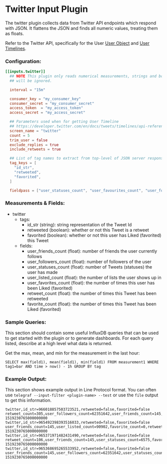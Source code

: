 # Twitter Input Plugin

The twitter plugin collects data from Twitter API endpoints which respond with JSON. It flattens the JSON and finds all numeric values, treating them as floats.

Refer to the Twitter API, specifically for the User [User Object](https://developer.twitter.com/en/docs/tweets/data-dictionary/overview/user-object) and [User Timelines](https://developer.twitter.com/en/docs/tweets/timelines/api-reference/get-statuses-user_timeline.html).

### Configuration:

```toml
[[inputs.twitter]]
  ## NOTE This plugin only reads numerical measurements, strings and booleans
  ## will be ignored.

  interval = "15m"

  consumer_key = "my_consumer_key"
  consumer_secret = "my_consumer_secret"
  access_token  = "my_access_token"
  access_secret = "my_access_secret"

  ## Parameters used when for getting User Timeline
  ## https://developer.twitter.com/en/docs/tweets/timelines/api-reference/get-statuses-user_timeline.html
  screen_name = "twitter"
  count = 5
  trim_user = false
  exclude_replies = true
  include_retweets = true

  ## List of tag names to extract from top-level of JSON server response
  tag_keys = [
    "id_str",
	"retweeted",
	"favorited",
  ]

  fieldpass = ["user_statuses_count", "user_favourites_count", "user_followers_count", "user_friends_count", "user_listed_count", "retweet_count", "favorite_count"]

```


### Measurements & Fields:

- twitter
	- tags:
		- id_str (string): string representation of the Tweet Id
		- retweeted (boolean): whether or not this Tweet is a retweet
		- favorited (boolean): whether or not this user has Liked (favorited) this Tweet
	- fields:
		- user_friends_count (float): number of friends the user currently follows
		- user_followers_count (float): number of followers of the user
		- user_statuses_count (float): number of Tweets (statuses) the user has made
		- user_listed_count (float): the number of lists the user shows up in
		- user_favorites_count (float): the number of times this user has been Liked (favorited)
		- retweet_count (float): the number of times this Tweet has been retweeted
		- favorite_count (float): the number of times this Tweet has been Liked (favorited)

### Sample Queries:

This section should contain some useful InfluxDB queries that can be used to
get started with the plugin or to generate dashboards.  For each query listed,
describe at a high level what data is returned.

Get the max, mean, and min for the measurement in the last hour:
```
SELECT max(field1), mean(field1), min(field1) FROM measurement1 WHERE tag1=bar AND time > now() - 1h GROUP BY tag
```

### Example Output:

This section shows example output in Line Protocol format.  You can often use
`telegraf --input-filter <plugin-name> --test` or use the `file` output to get
this information.

```
twitter,id_str=966018857503723521,retweeted=false,favorited=false retweet_count=305,user_followers_count=62351642,user_friends_count=145,favorite_count=0,user_listed_count=90902,user_favourites_count=5501,user_statuses_count=6575 1519230765000000000
twitter,id_str=965492398393516033,retweeted=false,favorited=false user_friends_count=145,user_listed_count=90902,favorite_count=0,retweet_count=323,user_favourites_count=5501,user_followers_count=62351642,user_statuses_count=6575 1519230765000000000
twitter,id_str=965371971482431490,retweeted=false,favorited=false retweet_count=106,user_friends_count=145,user_statuses_count=6575,favorite_count=0,user_followers_count=62351642,user_favourites_count=5501,user_listed_count=90902 1519230765000000000
twitter,id_str=965368695265533952,retweeted=false,favorited=false user_friends_count=145,user_followers_count=62351642,user_statuses_count=6575,user_listed_count=90902,retweet_count=64,favorite_count=0,user_favourites_count=5501 1519230765000000000
```

